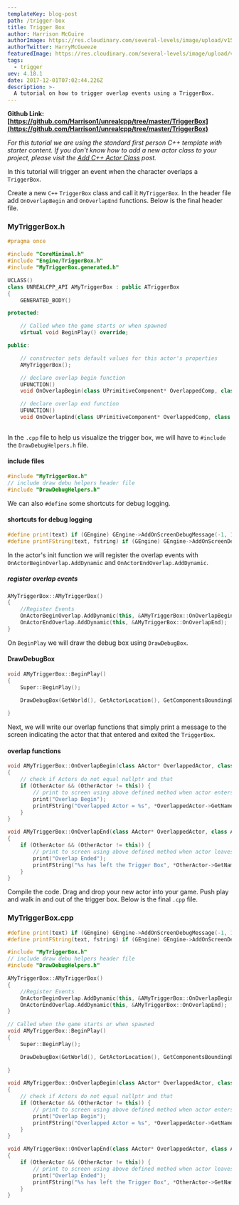 ```yaml
---
templateKey: blog-post
path: /trigger-box
title: Trigger Box
author: Harrison McGuire
authorImage: https://res.cloudinary.com/several-levels/image/upload/v1511952457/harrison-mcguire_c8hczw.jpg
authorTwitter: HarryMcGueeze
featuredImage: https://res.cloudinary.com/several-levels/image/upload/v1512221876/trigger-box_pnwkdo.jpg
tags:
  - trigger
uev: 4.18.1
date: 2017-12-01T07:02:44.226Z
description: >-
  A tutorial on how to trigger overlap events using a TriggerBox.
---
```

**Github Link: [https://github.com/Harrison1/unrealcpp/tree/master/TriggerBox](https://github.com/Harrison1/unrealcpp/tree/master/TriggerBox)**

*For this tutorial we are using the standard first person C++ template with starter content. If you don't know how to add a new actor class to your project, please visit the [Add C++ Actor Class](/add-actor-class) post.*

In this tutorial will trigger an event when the character overlaps a `TriggerBox`.

Create a new `C++` `TriggerBox` class and call it `MyTriggerBox`. In the header file add `OnOverlapBegin` and `OnOverlapEnd` functions. Below is the final header file.

### MyTriggerBox.h
```cpp
#pragma once

#include "CoreMinimal.h"
#include "Engine/TriggerBox.h"
#include "MyTriggerBox.generated.h"

UCLASS()
class UNREALCPP_API AMyTriggerBox : public ATriggerBox
{
	GENERATED_BODY()

protected:

	// Called when the game starts or when spawned
	virtual void BeginPlay() override;

public:

	// constructor sets default values for this actor's properties
	AMyTriggerBox();

    // declare overlap begin function
	UFUNCTION()
	void OnOverlapBegin(class UPrimitiveComponent* OverlappedComp, class AActor* OtherActor, class UPrimitiveComponent* OtherComp, int32 OtherBodyIndex, bool bFromSweep, const FHitResult& SweepResult);

	// declare overlap end function
	UFUNCTION()
	void OnOverlapEnd(class UPrimitiveComponent* OverlappedComp, class AActor* OtherActor, class UPrimitiveComponent* OtherComp, int32 OtherBodyIndex);
	
```

In the `.cpp` file to help us visualize the trigger box, we will have to `#include` the `DrawDebugHelpers.h` file.

#### include files
```cpp
#include "MyTriggerBox.h"
// include draw debu helpers header file
#include "DrawDebugHelpers.h"
```

We can also `#define` some shortcuts for debug logging.

#### shortcuts for debug logging
```cpp
#define print(text) if (GEngine) GEngine->AddOnScreenDebugMessage(-1, 1.5, FColor::Green,text)
#define printFString(text, fstring) if (GEngine) GEngine->AddOnScreenDebugMessage(-1, 5.f, FColor::Green, FString::Printf(TEXT(text), fstring))
```

In the actor's init function we will register the overlap events with `OnActorBeginOverlap.AddDynamic` and `OnActorEndOverlap.AddDynamic`. 

##### register overlap events
```cpp
AMyTriggerBox::AMyTriggerBox()
{
    //Register Events
    OnActorBeginOverlap.AddDynamic(this, &AMyTriggerBox::OnOverlapBegin);
    OnActorEndOverlap.AddDynamic(this, &AMyTriggerBox::OnOverlapEnd);
}
```

On `BeginPlay` we will draw the debug box using `DrawDebugBox`.

#### DrawDebugBox
```cpp
void AMyTriggerBox::BeginPlay()
{
	Super::BeginPlay();

    DrawDebugBox(GetWorld(), GetActorLocation(), GetComponentsBoundingBox().GetExtent(), FColor::Purple, true, -1, 0, 5);
	
}
```

Next, we will write our overlap functions that simply print a message to the screen indicating the actor that that entered and exited the `TriggerBox`.

#### overlap functions
```cpp
void AMyTriggerBox::OnOverlapBegin(class AActor* OverlappedActor, class AActor* OtherActor)
{
    // check if Actors do not equal nullptr and that 
    if (OtherActor && (OtherActor != this)) {
        // print to screen using above defined method when actor enters trigger box
        print("Overlap Begin");
        printFString("Overlapped Actor = %s", *OverlappedActor->GetName());
    }
}

void AMyTriggerBox::OnOverlapEnd(class AActor* OverlappedActor, class AActor* OtherActor)
{
    if (OtherActor && (OtherActor != this)) {
        // print to screen using above defined method when actor leaves trigger box
        print("Overlap Ended");
        printFString("%s has left the Trigger Box", *OtherActor->GetName());
    }
}
```

Compile the code. Drag and drop your new actor into your game. Push play and walk in and out of the trigger box. Below is the final `.cpp` file.

### MyTriggerBox.cpp
```cpp
#define print(text) if (GEngine) GEngine->AddOnScreenDebugMessage(-1, 1.5, FColor::Green,text)
#define printFString(text, fstring) if (GEngine) GEngine->AddOnScreenDebugMessage(-1, 5.f, FColor::Green, FString::Printf(TEXT(text), fstring))

#include "MyTriggerBox.h"
// include draw debu helpers header file
#include "DrawDebugHelpers.h"

AMyTriggerBox::AMyTriggerBox()
{
    //Register Events
    OnActorBeginOverlap.AddDynamic(this, &AMyTriggerBox::OnOverlapBegin);
    OnActorEndOverlap.AddDynamic(this, &AMyTriggerBox::OnOverlapEnd);
}

// Called when the game starts or when spawned
void AMyTriggerBox::BeginPlay()
{
	Super::BeginPlay();

    DrawDebugBox(GetWorld(), GetActorLocation(), GetComponentsBoundingBox().GetExtent(), FColor::Purple, true, -1, 0, 5);
	
}

void AMyTriggerBox::OnOverlapBegin(class AActor* OverlappedActor, class AActor* OtherActor)
{
    // check if Actors do not equal nullptr and that 
    if (OtherActor && (OtherActor != this)) {
        // print to screen using above defined method when actor enters trigger box
        print("Overlap Begin");
        printFString("Overlapped Actor = %s", *OverlappedActor->GetName());
    }
}

void AMyTriggerBox::OnOverlapEnd(class AActor* OverlappedActor, class AActor* OtherActor)
{
    if (OtherActor && (OtherActor != this)) {
        // print to screen using above defined method when actor leaves trigger box
        print("Overlap Ended");
        printFString("%s has left the Trigger Box", *OtherActor->GetName());
    }
}
```